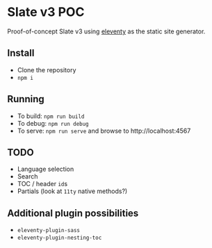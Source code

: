 # Slate v3 POC

Proof-of-concept Slate v3 using [eleventy](https://www.11ty.dev/) as the static site generator.

## Install

* Clone the repository
* `npm i`

## Running

* To build: `npm run build`
* To debug: `npm run debug`
* To serve: `npm run serve` and browse to http://localhost:4567

## TODO

* Language selection
* Search
* TOC / header `id`s
* Partials (look at `11ty` native methods?)

## Additional plugin possibilities

* `eleventy-plugin-sass`
* `eleventy-plugin-nesting-toc`
